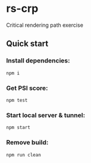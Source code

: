 # rs-crp

Critical rendering path exercise

## Quick start

### Install dependencies:

```
npm i
```

### Get PSI score:

```
npm test
```

### Start local server & tunnel:

```
npm start
```

### Remove build:

```
npm run clean
```
